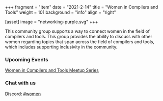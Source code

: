 +++
fragment = "item"
date = "2021-2-14"
title = "Women in Compilers and Tools"
weight = 101
background = "info"
align = "right"

[asset]
image = "networking-purple.svg"
+++

This community group supports a way to connect women in the field
 of compilers and tools. This group provides the ability to discuss
 with other women regarding topics that span across the field of compilers
 and tools, which includes supporting inclusivity in the community.

### Upcoming Events

[Women in Compilers and Tools Meetup Series](../wict-meetups)

### Chat with us

Discord: [#women](https://discord.com/channels/636084430946959380/636730379080040456)



